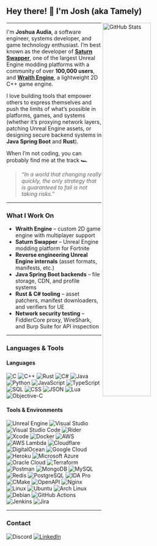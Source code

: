 ## Hey there! 👋 I'm Josh (aka Tamely)

<picture>
  <source
    srcset="https://github-readme-stats.vercel.app/api?username=Tamely&include_all_commits=true&show_icons=true&hide_border=true&bg_color=1e1e2e&text_color=cdd6f4&icon_color=f5c2e7&title_color=89b4fa"
    media="(prefers-color-scheme: dark)"
  />
  <source
    srcset="https://github-readme-stats.vercel.app/api?username=Tamely&include_all_commits=true&show_icons=true&hide_border=true&bg_color=eff1f5&text_color=4c4f69&icon_color=8839ef&title_color=ea76cb"
    media="(prefers-color-scheme: light), (prefers-color-scheme: no-preference)"
  />
  <img align="right" alt="GitHub Stats" width="50%" src="https://github-readme-stats.vercel.app/api?username=Tamely&include_all_commits=true&show_icons=true&bg_color=1e1e2e&text_color=cdd6f4&icon_color=f5c2e7&title_color=89b4fa">
</picture>

---

I'm **Joshua Audia**, a software engineer, systems developer, and game technology enthusiast.
I’m best known as the developer of **[Saturn Swapper](https://github.com/Tamely/SaturnSwapper)**, one of the largest Unreal Engine modding platforms with a community of over **100,000 users**, and **[Wraith Engine](https://github.com/Tamely/WraithEngine)**, a lightweight 2D C++ game engine.

I love building tools that empower others to express themselves and push the limits of what’s possible in platforms, games, and systems (whether it’s proxying network layers, patching Unreal Engine assets, or designing secure backend systems in **Java Spring Boot** and **Rust**).

When I’m not coding, you can probably find me at the track 🏎️

> *“In a world that changing really quickly, the only strategy that is guaranteed to fail is not taking risks.”*

---

### What I Work On

* **Wraith Engine** – custom 2D game engine with multiplayer support
* **Saturn Swapper** – Unreal Engine modding platform for Fortnite
* **Reverse engineering Unreal Engine internals** (asset formats, manifests, etc.)
* **Java Spring Boot backends** – file storage, CDN, and profile systems
* **Rust & C# tooling** – asset patchers, manifest downloaders, and verifiers for UE
* **Network security testing** – FiddlerCore proxy, WireShark, and Burp Suite for API inspection

---

### Languages & Tools

#### Languages

![C](https://img.shields.io/badge/C-00599C?style=for-the-badge\&logo=c&logoColor=white)
![C++](https://img.shields.io/badge/C++-00599C?style=for-the-badge\&logo=cplusplus\&logoColor=white)
![Rust](https://img.shields.io/badge/Rust-000000?style=for-the-badge\&logo=rust\&logoColor=white)
![C#](https://img.shields.io/badge/C%23-68217A?style=for-the-badge\&logo=dotnet\&logoColor=white)
![Java](https://img.shields.io/badge/Java-ED8B00?style=for-the-badge\&logo=openjdk\&logoColor=white)
![Python](https://img.shields.io/badge/Python-3670A0?style=for-the-badge\&logo=python\&logoColor=FFD43B)
![JavaScript](https://img.shields.io/badge/JavaScript-F7DF1E?style=for-the-badge\&logo=javascript\&logoColor=black)
![TypeScript](https://img.shields.io/badge/TypeScript-3178C6?style=for-the-badge\&logo=typescript&logoColor=fff)
![SQL](https://img.shields.io/badge/SQL-336791?style=for-the-badge\&logo=postgresql\&logoColor=white)
![CSS](https://img.shields.io/badge/CSS-639?style=for-the-badge\&logo=css&logoColor=fff)
![JSON](https://img.shields.io/badge/JSON-000?style=for-the-badge\&logo=json&logoColor=fff)
![Lua](https://img.shields.io/badge/Lua-%232C2D72.svg?style=for-the-badge\&logo=lua&logoColor=white)
![Objective-C](https://img.shields.io/badge/Objective--C-%233A95E3.svg?style=for-the-badge\&logo=apple&logoColor=white)

#### Tools & Environments

![Unreal Engine](https://img.shields.io/badge/Unreal_Engine-313131?style=for-the-badge\&logo=unrealengine\&logoColor=white)
![Visual Studio](https://custom-icon-badges.demolab.com/badge/Visual%20Studio-5C2D91.svg?style=for-the-badge\&logo=visualstudio&logoColor=white)
![Visual Studio Code](https://custom-icon-badges.demolab.com/badge/Visual%20Studio%20Code-0078d7.svg?style=for-the-badge\&logo=vsc&logoColor=white)
![Rider](https://img.shields.io/badge/Rider-000?style=for-the-badge\&logo=rider&logoColor=fff)
![Xcode](https://img.shields.io/badge/Xcode-007ACC?style=for-the-badge\&logo=Xcode&logoColor=white)
![Docker](https://img.shields.io/badge/Docker-2496ED?style=for-the-badge\&logo=docker\&logoColor=white)
![AWS](https://custom-icon-badges.demolab.com/badge/AWS-%23FF9900.svg?style=for-the-badge\&logo=aws&logoColor=white)
![AWS Lambda](https://custom-icon-badges.demolab.com/badge/AWS%20Lambda-%23FF9900.svg?style=for-the-badge\&logo=aws-lambda&logoColor=white)
![Cloudflare](https://img.shields.io/badge/Cloudflare-F38020?style=for-the-badge\&logo=Cloudflare&logoColor=white)
![DigitalOcean](https://img.shields.io/badge/DigitalOcean-%230167ff.svg?style=for-the-badge\&logo=digitalOcean&logoColor=white)
![Google Cloud](https://img.shields.io/badge/Google%20Cloud-%234285F4.svg?style=for-the-badge\&logo=google-cloud&logoColor=white)
![Heroku](https://img.shields.io/badge/Heroku-430098?style=for-the-badge\&logo=heroku&logoColor=fffe)
![Microsoft Azure](https://custom-icon-badges.demolab.com/badge/Microsoft%20Azure-0089D6?style=for-the-badge\&logo=msazure&logoColor=white)
![Oracle Cloud](https://custom-icon-badges.demolab.com/badge/Oracle%20Cloud-F80000?style=for-the-badge\&logo=oracle&logoColor=white)
![Terraform](https://img.shields.io/badge/Terraform-844FBA?style=for-the-badge\&logo=terraform&logoColor=fff)
![Postman](https://img.shields.io/badge/Postman-FF6C37?style=for-the-badge\&logo=postman&logoColor=white)
![MongoDB](https://img.shields.io/badge/MongoDB-%234ea94b.svg?style=for-the-badge\&logo=mongodb&logoColor=white)
![MySQL](https://img.shields.io/badge/MySQL-4479A1?style=for-the-badge\&logo=mysql&logoColor=fff)
![Redis](https://img.shields.io/badge/Redis-DC382D?style=for-the-badge\&logo=redis\&logoColor=white)
![PostgreSQL](https://img.shields.io/badge/PostgreSQL-316192?style=for-the-badge\&logo=postgresql\&logoColor=white)
![IDA Pro](https://img.shields.io/badge/IDA_Pro-gray?style=for-the-badge\&logoColor=white)
![CMake](https://img.shields.io/badge/CMake-064F8C?style=for-the-badge\&logo=cmake\&logoColor=white)
![OpenAPI](https://img.shields.io/badge/OpenAPI-6BA539?style=for-the-badge\&logo=openapiinitiative&logoColor=white)
![Nginx](https://img.shields.io/badge/Nginx-009639?style=for-the-badge\&logo=nginx\&logoColor=white)
![Linux](https://img.shields.io/badge/Linux-FCC624?style=for-the-badge\&logo=linux&logoColor=black)
![Ubuntu](https://img.shields.io/badge/Ubuntu-E95420?style=for-the-badge\&logo=ubuntu&logoColor=white)
![Arch Linux](https://img.shields.io/badge/Arch_Linux-1793D1?style=for-the-badge\&logo=archlinux\&logoColor=white)
![Debian](https://img.shields.io/badge/Debian-D70A53?style=for-the-badge\&logo=debian\&logoColor=white)
![GitHub Actions](https://img.shields.io/badge/GitHub_Actions-2088FF?style=for-the-badge\&logo=github-actions&logoColor=white)
![Jenkins](https://img.shields.io/badge/Jenkins-D24939?style=for-the-badge\&logo=jenkins&logoColor=white)
![Jira](https://img.shields.io/badge/Jira-0052CC?style=for-the-badge\&logo=jira&logoColor=fff)

---

### Contact

![Discord](https://img.shields.io/badge/Tamely-%235865F2?style=for-the-badge\&logo=discord\&logoColor=white)
[![LinkedIn](https://custom-icon-badges.demolab.com/badge/Joshua_Audia-0A66C2?style=for-the-badge\&logo=linkedin-white&logoColor=fff)](https://linkedin.com/in/joshua-audia)
